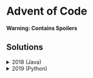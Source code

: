 Advent of Code
==============

**Warning: Contains Spoilers**

Solutions
---------
<details><summary>2018 (Java)</summary>

*   **Day 1** - Chronal Calibration :           *([code][18d1c])* *([tests][18d1t])*
*   **Day 2** - Inventory Management System :   *([code][18d2c])* *([tests][18d2t])*
*   **Day 3** - No Matter How You Slice It :    *([code][18d3c])* *([tests][18d3t])*
*   **Day 4** - Repose Record :                 *([code][18d4c])* *([tests][18d4t])*
*   **Day 5** - Alchemical Reduction :          *([code][18d5c])* *([tests][18d5t])*
*   **Day 6** - Chronal Coordinates :           *([code][18d6c])* *([tests][18d6t])*
*   **Day 7** - The Sum of Its Parts :          *([code][18d7c])* *([tests][18d7t])*
*   **Day 8** - Memory Maneuver :               *([code][18d8c])* *([tests][18d8t])*
*   **Day 9** - Marble Mania :                  *([code][18d9c])* *([tests][18d9t])*
*   **Day 10** - The Stars Align :              *([code][18d10c])* *([tests][18d10t])*
*   **Day 11** - Chronal Charge :               *([code][18d11c])* *([tests][18d11t])*
*   **Day 12** - Subterranean Sustainability :  *([code][18d12c])* *([tests][18d12t])*
*   **Day 13** - Mine Cart Madness :            *([code][18d13c])* *([tests][18d13t])*
*   **Day 14** - Chocolate Charts :             *([code][18d14c])* *([tests][18d14t])*
*   **Day 15** - Beverage Bandits :             *([code][18d15c])* *([tests][18d15t])*
*   **Day 16** - Chronal Classification :       *([code][18d16c])* *([tests][18d16t])*
*   **Day 17** - Reservoir Research :           *([code][18d17c])* *([tests][18d17t])*
*   **Day 18** - Settlers of The North Pole :   *([code][18d18c])* *([tests][18d18t])*
*   **Day 19** - Go With The Flow :             *([code][18d19c])* *([tests][18d19t])*
*   **Day 20** - A Regular Map :                *([code][18d20c])* *([tests][18d20t])*
*   **Day 21** - Chronal Conversion :           *([code][18d21c])* *([tests][18d21t])*
*   **Day 22** - Mode Maze :                    *([code][18d22c])* *([tests][18d22t])*
*   **Day 23** - Experimental Emergency Teleportation : *([code][18d23c])* *([tests][18d23t])*
*   **Day 24** - Immune System Simulator 20XX : *([code][18d24c])* *([tests][18d24t])*
*   **Day 25** - Four-Dimensional Adventure :   *([code][18d25c])* *([tests][18d25t])*

[18d1c]: javasolutions/src/main/java/com/laranyman/aoc/eighteen/dayone/DayOne.java
[18d2c]: javasolutions/src/main/java/com/laranyman/aoc/eighteen/daytwo/DayTwo.java
[18d3c]: javasolutions/src/main/java/com/laranyman/aoc/eighteen/daythree/DayThree.java
[18d4c]: javasolutions/src/main/java/com/laranyman/aoc/eighteen/dayfour/DayFour.java
[18d5c]: javasolutions/src/main/java/com/laranyman/aoc/eighteen/dayfive/DayFive.java
[18d6c]: javasolutions/src/main/java/com/laranyman/aoc/eighteen/daysix/DaySix.java
[18d7c]: javasolutions/src/main/java/com/laranyman/aoc/eighteen/dayseven/DaySeven.java
[18d8c]: javasolutions/src/main/java/com/laranyman/aoc/eighteen/dayeight/DayEight.java
[18d9c]: javasolutions/src/main/java/com/laranyman/aoc/eighteen/daynine/DayNine.java
[18d10c]: javasolutions/src/main/java/com/laranyman/aoc/eighteen/dayten/DayTen.java
[18d11c]: javasolutions/src/main/java/com/laranyman/aoc/eighteen/dayeleven/DayEleven.java
[18d12c]: javasolutions/src/main/java/com/laranyman/aoc/eighteen/daytwelve/DayTwelve.java
[18d13c]: javasolutions/src/main/java/com/laranyman/aoc/eighteen/daythirteen/DayThirteen.java
[18d14c]: javasolutions/src/main/java/com/laranyman/aoc/eighteen/dayfourteen/DayFourteen.java
[18d15c]: javasolutions/src/main/java/com/laranyman/aoc/eighteen/dayfifteen/DayFifteen.java
[18d16c]: javasolutions/src/main/java/com/laranyman/aoc/eighteen/daysixteen/DaySixteen.java
[18d17c]: javasolutions/src/main/java/com/laranyman/aoc/eighteen/dayseventeen/DaySeventeen.java
[18d18c]: javasolutions/src/main/java/com/laranyman/aoc/eighteen/dayeighteen/DayEighteen.java
[18d19c]: javasolutions/src/main/java/com/laranyman/aoc/eighteen/daynineteen/DayNineteen.java
[18d20c]: javasolutions/src/main/java/com/laranyman/aoc/eighteen/daytwenty/DayTwenty.java
[18d21c]: javasolutions/src/main/java/com/laranyman/aoc/eighteen/daytwentyone/DayTwentyOne.java
[18d22c]: javasolutions/src/main/java/com/laranyman/aoc/eighteen/daytwentytwo/DayTwentyTwo.java
[18d23c]: javasolutions/src/main/java/com/laranyman/aoc/eighteen/daytwentythree/DayTwentyThree.java
[18d24c]: javasolutions/src/main/java/com/laranyman/aoc/eighteen/daytwentyfour/DayTwentyFour.java
[18d25c]: javasolutions/src/main/java/com/laranyman/aoc/eighteen/daytwentyfive/DayTwentyFive.java

[18d1t]: javasolutions/src/test/java/com/laranyman/aoc/eighteen/dayone/DayOneTest.java
[18d2t]: javasolutions/src/test/java/com/laranyman/aoc/eighteen/daytwo/DayTwoTest.java
[18d3t]: javasolutions/src/test/java/com/laranyman/aoc/eighteen/daythree/DayThreeTest.java
[18d4t]: javasolutions/src/test/java/com/laranyman/aoc/eighteen/dayfour/DayFourTest.java
[18d5t]: javasolutions/src/test/java/com/laranyman/aoc/eighteen/dayfive/DayFiveTest.java
[18d6t]: javasolutions/src/test/java/com/laranyman/aoc/eighteen/daysix/DaySixTest.java
[18d7t]: javasolutions/src/test/java/com/laranyman/aoc/eighteen/dayseven/DaySevenTest.java
[18d8t]: javasolutions/src/test/java/com/laranyman/aoc/eighteen/dayeight/DayEightTest.java
[18d9t]: javasolutions/src/test/java/com/laranyman/aoc/eighteen/daynine/DayNineTest.java
[18d10t]: javasolutions/src/test/java/com/laranyman/aoc/eighteen/dayten/DayTenTest.java
[18d11t]: javasolutions/src/test/java/com/laranyman/aoc/eighteen/dayeleven/DayElevenTest.java
[18d12t]: javasolutions/src/test/java/com/laranyman/aoc/eighteen/daytwelve/DayTwelveTest.java
[18d13t]: javasolutions/src/test/java/com/laranyman/aoc/eighteen/daythirteen/DayThirteenTest.java
[18d14t]: javasolutions/src/test/java/com/laranyman/aoc/eighteen/dayfourteen/DayFourteenTest.java
[18d15t]: javasolutions/src/test/java/com/laranyman/aoc/eighteen/dayfifteen/DayFifteenTest.java
[18d16t]: javasolutions/src/test/java/com/laranyman/aoc/eighteen/daysixteen/DaySixteenTest.java
[18d17t]: javasolutions/src/test/java/com/laranyman/aoc/eighteen/dayseventeen/DaySeventeenTest.java
[18d18t]: javasolutions/src/test/java/com/laranyman/aoc/eighteen/dayeighteen/DayEighteenTest.java
[18d19t]: javasolutions/src/test/java/com/laranyman/aoc/eighteen/daynineteen/DayNineteenTest.java
[18d20t]: javasolutions/src/test/java/com/laranyman/aoc/eighteen/daytwenty/DayTwentyTest.java
[18d21t]: javasolutions/src/test/java/com/laranyman/aoc/eighteen/daytwentyone/DayTwentyOneTest.java
[18d22t]: javasolutions/src/test/java/com/laranyman/aoc/eighteen/daytwentytwo/DayTwentyTwoTest.java
[18d23t]: javasolutions/src/test/java/com/laranyman/aoc/eighteen/daytwentythree/DayTwentyThreeTest.java
[18d24t]: javasolutions/src/test/java/com/laranyman/aoc/eighteen/daytwentyfour/DayTwentyFourTest.java
[18d25t]: javasolutions/src/test/java/com/laranyman/aoc/eighteen/daytwentyfive/DayTwentyFiveTest.java

</details>

<details><summary>2019 (Python)</summary>

An example of how to run solutions:

~~~ 
python3 DayOne.py DayOne.txt
~~~ 

*   **Day 1** - TBC :           *([code][19d1c])*

[19d1c]: pythonsolutions/com/laranyman/aoc/nineteen/dayone/DayOne.py

</details>